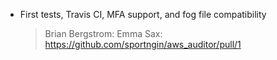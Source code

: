 * First tests, Travis CI, MFA support, and fog file compatibility

  > Brian Bergstrom: Emma Sax: https://github.com/sportngin/aws_auditor/pull/1

